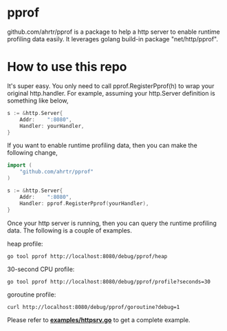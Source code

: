pprof 
======
github.com/ahrtr/pprof is a package to help a http server to enable runtime profiling data easily. It leverages golang build-in package "net/http/pprof". 

# How to use this repo
It's super easy. You only need to call pprof.RegisterPprof(h) to wrap your original http.handler. For example, assuming your http.Server definition is something like below,

```go
s := &http.Server{
	Addr:    ":8080",
	Handler: yourHandler,
}
```

If you want to enable runtime profiling data, then you can make the following change,
```go
import (
	"github.com/ahrtr/pprof"
)

s := &http.Server{
	Addr:    ":8080",
	Handler: pprof.RegisterPprof(yourHandler),
}
```

Once your http server is running, then you can query the runtime profiling data. The following is a couple of examples.

heap profile:
```
go tool pprof http://localhost:8080/debug/pprof/heap
```

30-second CPU profile:
```
go tool pprof http://localhost:8080/debug/pprof/profile?seconds=30
```

goroutine profile:
```
curl http://localhost:8080/debug/pprof/goroutine?debug=1
```

Please refer to **[examples/httpsrv.go](examples/httpsrv.go)** to get a complete example. 
